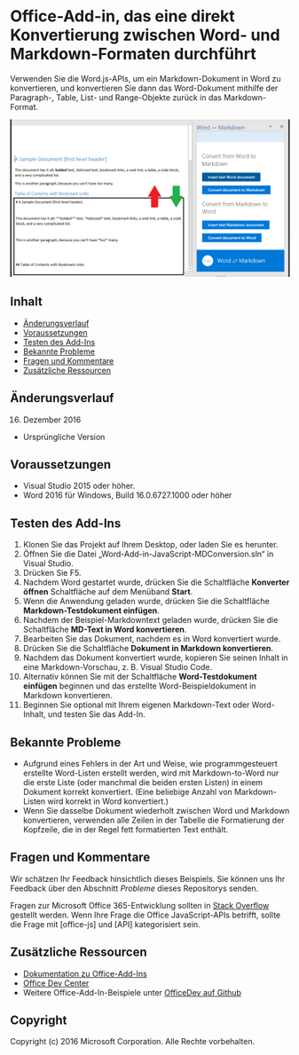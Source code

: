 # <a name="office-add-in-that-converts-directly-between-word-and-markdown-formats"></a>Office-Add-in, das eine direkt Konvertierung zwischen Word- und Markdown-Formaten durchführt

Verwenden Sie die Word.js-APIs, um ein Markdown-Dokument in Word zu konvertieren, und konvertieren Sie dann das Word-Dokument mithilfe der Paragraph-, Table, List- und Range-Objekte zurück in das Markdown-Format.

![Konvertierung zwischen Word und Markdown](../readme_art/ReadMeScreenshot.PNG)

## <a name="table-of-contents"></a>Inhalt
* [Änderungsverlauf](#change-history)
* [Voraussetzungen](#prerequisites)
* [Testen des Add-Ins](#test-the-add-in)
* [Bekannte Probleme](#known-issues)
* [Fragen und Kommentare](#questions-and-comments)
* [Zusätzliche Ressourcen](#additional-resources)

## <a name="change-history"></a>Änderungsverlauf

16. Dezember 2016

* Ursprüngliche Version

## <a name="prerequisites"></a>Voraussetzungen

* Visual Studio 2015 oder höher.
* Word 2016 für Windows, Build 16.0.6727.1000 oder höher

## <a name="test-the-add-in"></a>Testen des Add-Ins

1. Klonen Sie das Projekt auf Ihrem Desktop, oder laden Sie es herunter.
2. Öffnen Sie die Datei „Word-Add-in-JavaScript-MDConversion.sln“ in Visual Studio.
2. Drücken Sie F5.
3. Nachdem Word gestartet wurde, drücken Sie die Schaltfläche **Konverter öffnen** Schaltfläche auf dem Menüband **Start**.
4. Wenn die Anwendung geladen wurde, drücken Sie die Schaltfläche **Markdown-Testdokument einfügen**.
5. Nachdem der Beispiel-Markdowntext geladen wurde, drücken Sie die Schaltfläche **MD-Text in Word konvertieren**.
6. Bearbeiten Sie das Dokument, nachdem es in Word konvertiert wurde. 
7. Drücken Sie die Schaltfläche **Dokument in Markdown konvertieren**. 
8. Nachdem das Dokument konvertiert wurde, kopieren Sie seinen Inhalt in eine Markdown-Vorschau, z. B. Visual Studio Code.
9. Alternativ können Sie mit der Schaltfläche **Word-Testdokument einfügen** beginnen und das erstellte Word-Beispieldokument in Markdown konvertieren. 
10. Beginnen Sie optional mit Ihrem eigenen Markdown-Text oder Word-Inhalt, und testen Sie das Add-In.

## <a name="known-issues"></a>Bekannte Probleme

- Aufgrund eines Fehlers in der Art und Weise, wie programmgesteuert erstellte Word-Listen erstellt werden, wird mit Markdown-to-Word nur die erste Liste (oder manchmal die beiden ersten Listen) in einem Dokument korrekt konvertiert. (Eine beliebige Anzahl von Markdown-Listen wird korrekt in Word konvertiert.)
- Wenn Sie dasselbe Dokument wiederholt zwischen Word und Markdown konvertieren, verwenden alle Zeilen in der Tabelle die Formatierung der Kopfzeile, die in der Regel fett formatierten Text enthält.

## <a name="questions-and-comments"></a>Fragen und Kommentare

Wir schätzen Ihr Feedback hinsichtlich dieses Beispiels. Sie können uns Ihr Feedback über den Abschnitt *Probleme* dieses Repositorys senden.

Fragen zur Microsoft Office 365-Entwicklung sollten in [Stack Overflow](http://stackoverflow.com/questions/tagged/office-js+API) gestellt werden. Wenn Ihre Frage die Office JavaScript-APIs betrifft, sollte die Frage mit [office-js] und [API] kategorisiert sein.

## <a name="additional-resources"></a>Zusätzliche Ressourcen

* [Dokumentation zu Office-Add-Ins](https://msdn.microsoft.com/de-de/library/office/jj220060.aspx)
* [Office Dev Center](http://dev.office.com/)
* Weitere Office-Add-In-Beispiele unter [OfficeDev auf Github](https://github.com/officedev)

## <a name="copyright"></a>Copyright
Copyright (c) 2016 Microsoft Corporation. Alle Rechte vorbehalten.

